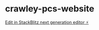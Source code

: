 # crawley-pcs-website

[Edit in StackBlitz next generation editor ⚡️](https://stackblitz.com/~/github.com/spacedgryphon/crawley-pcs-website)